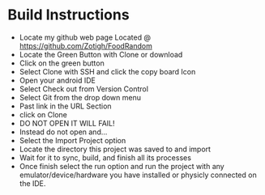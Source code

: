 # Build Instructions
* Locate my github web page Located @ https://github.com/Zotigh/FoodRandom
* Locate the Green Button with Clone or download
* Click on the green button
* Select Clone with SSH and click the copy board Icon
* Open your android IDE 
* Select Check out from Version Control
* Select Git from the drop down menu
* Past link in the URL Section
* click on Clone 
* DO NOT OPEN IT WILL FAIL!
* Instead do not open and...
* Select the Import Project option
* Locate the directory this project was saved to and import
* Wait for it to sync, build, and finish all its processes
* Once finish select the run option and run the project with any emulator/device/hardware you have installed or physicly connected on the IDE.